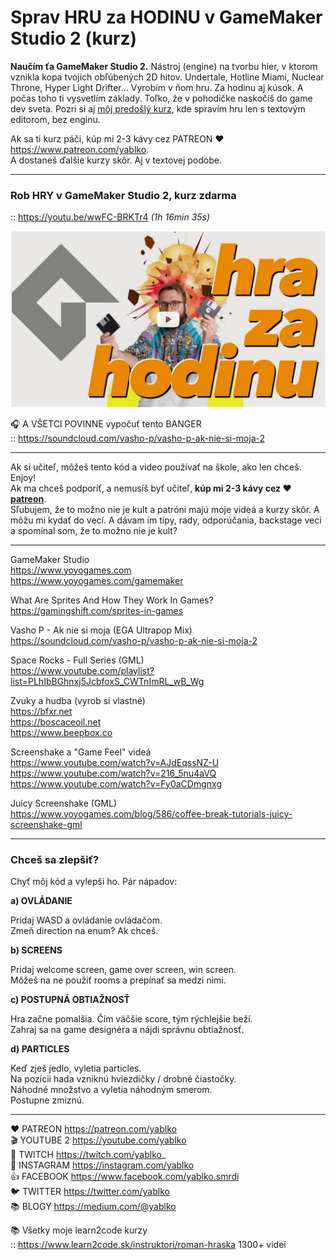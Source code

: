 # Sprav HRU za HODINU v GameMaker Studio 2 (kurz)

**Naučím ťa GameMaker Studio 2.** Nástroj (engine) na tvorbu hier, v ktorom vznikla kopa tvojich obľúbených 2D hitov. 
Undertale, Hotline Miami, Nuclear Throne, Hyper Light Drifter... Vyrobím v ňom hru. Za hodinu aj kúsok. A počas toho ti vysvetlím základy. 
Toľko, že v pohodičke naskočíš do game dev sveta. Pozri si aj [môj predošlý kurz](https://github.com/yablko/not-so-solid-snake/), kde spravím hru len s textovým editorom, bez enginu.

Ak sa ti kurz páči, kúp mi 2-3 kávy cez PATREON ♥️ https://www.patreon.com/yablko.  
A dostaneš ďalšie kurzy skôr. Aj v textovej podobe.  

---

### Rob HRY v GameMaker Studio 2, kurz zdarma  
:: https://youtu.be/wwFC-BRKTr4 _(1h 16min 35s)_

[![youtube tutorial link](play.this.vid.jpg)](https://youtu.be/wwFC-BRKTr4)

🎧 A VŠETCI POVINNE vypočuť tento BANGER  
:: https://soundcloud.com/vasho-p/vasho-p-ak-nie-si-moja-2

---

Ak si učiteľ, môžeš tento kód a video používať na škole, ako len chceš. Enjoy!  
Ak ma chceš podporiť, a nemusíš byť učiteľ, **kúp mi 2-3 kávy cez ♥️ [patreon](https://www.patreon.com/yablko)**.  
Sľubujem, že to možno nie je kult a patróni majú moje videá a kurzy skôr. A môžu mi kydať do vecí. A dávam im tipy, rady, odporúčania, backstage veci a spomínal som, že to možno nie je kult? 

---

GameMaker Studio  
https://www.yoyogames.com  
https://www.yoyogames.com/gamemaker  
  
What Are Sprites And How They Work In Games?   
https://gamingshift.com/sprites-in-games  

Vasho P - Ak nie si moja (EGA Ultrapop Mix)  
https://soundcloud.com/vasho-p/vasho-p-ak-nie-si-moja-2  
  
Space Rocks - Full Series (GML)  
https://www.youtube.com/playlist?list=PLhIbBGhnxj5JcbfoxS_CWTnImRL_wB_Wg  
  
Zvuky a hudba (vyrob si vlastné)  
https://bfxr.net  
https://boscaceoil.net  
https://www.beepbox.co  
  
Screenshake a "Game Feel" videá  
https://www.youtube.com/watch?v=AJdEqssNZ-U  
https://www.youtube.com/watch?v=216_5nu4aVQ  
https://www.youtube.com/watch?v=Fy0aCDmgnxg  
    
Juicy Screenshake (GML)  
https://www.yoyogames.com/blog/586/coffee-break-tutorials-juicy-screenshake-gml  

---

### Chceš sa zlepšiť?  

Chyť môj kód a vylepši ho. Pár nápadov:
  
**a) OVLÁDANIE**
  
Pridaj WASD a ovládanie ovládačom.  
Zmeň direction na enum? Ak chceš.  
  
**b) SCREENS**  
  
Pridaj welcome screen, game over screen, win screen.    
Môžeš na ne použiť rooms a prepínať sa medzi nimi.  
  
**c) POSTUPNÁ OBTIAŽNOSŤ**  
  
Hra začne pomalšia. Čím väčšie score, tým rýchlejšie beží.  
Zahraj sa na game designéra a nájdi správnu obtiažnosť.  
  
**d) PARTICLES**  
  
Keď zješ jedlo, vyletia particles.  
Na pozícii hada vzniknú hviezdičky / drobné čiastočky.  
Náhodné množstvo a vyletia náhodným smerom.  
Postupne zmiznú. 

---

❤️ PATREON https://patreon.com/yablko  
🎬 YOUTUBE 2 https://youtube.com/yablko  
🍿 TWITCH https://twitch.com/yablko_  
📸 INSTAGRAM https://instagram.com/yablko  
👍 FACEBOOK https://www.facebook.com/yablko.smrdi  
🐦 TWITTER https://twitter.com/yablko  
📚 BLOGY https://medium.com/@yablko  
  
📚 Všetky moje learn2code kurzy  
:: https://www.learn2code.sk/instruktori/roman-hraska 1300+ videí
